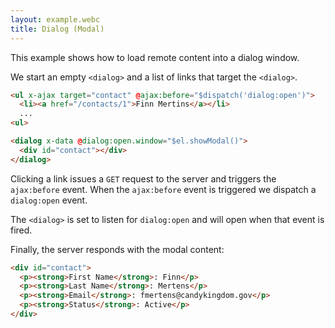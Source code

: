 ```yaml
---
layout: example.webc
title: Dialog (Modal)
---
```


This example shows how to load remote content into a dialog window.

We start an empty `<dialog>` and a list of links that target the `<dialog>`.

```html
<ul x-ajax target="contact" @ajax:before="$dispatch('dialog:open')">
  <li><a href="/contacts/1">Finn Mertins</a></li>
  ...
<ul>

<dialog x-data @dialog:open.window="$el.showModal()">
  <div id="contact"></div>
</dialog>
```

Clicking a link issues a `GET` request to the server and triggers the `ajax:before` event. When the `ajax:before` event is triggered we dispatch a `dialog:open` event.

The `<dialog>` is set to listen for `dialog:open` and will open when that event is fired.

Finally, the server responds with the modal content:

```html
<div id="contact">
  <p><strong>First Name</strong>: Finn</p>
  <p><strong>Last Name</strong>: Mertens</p>
  <p><strong>Email</strong>: fmertens@candykingdom.gov</p>
  <p><strong>Status</strong>: Active</p>
</div>
```

<style>
  dialog {
    border: none;
    border-radius: .5rem;
    box-shadow: 0 10px 15px -3px var(--shadow), 0 4px 6px -4px var(--shadow);
    padding: 1rem;
    max-width: 56ch;
    position: fixed;
    top: 50vh;
    margin-left: auto;
    margin-right: auto;
    transform: translate(0, -50%);
  }
</style>

<script>
  var database = function () {
    let data = [
      { id: 1, name: "Finn Mertins", email: "fmertins@candykingdom.gov", status: "Active" },
      { id: 2, name: "Jake the Dog", email: "jake@candykingdom.gov", status: "Active" },
      { id: 3, name: "BMO", email: "bmo@moco.com", status: "Active" },
      { id: 4, name: "Marceline", email: "marceline@vampirequeen.me", status: "Inactive" }
    ];
    return {
      find: (id) => data.find(contact => contact.id === parseInt(id)),
      all: () => data,
    }
  }()

  document.addEventListener('DOMContentLoaded', () => {
    let routes = {
      'GET /contacts': () => index(database.all()),
    }
    database.all().forEach(contact => {
      routes[`GET /contacts/${contact.id}`] = () => show(database.find(contact.id))
    })
    window.server(routes).get('/contacts')
  })

  function index(contacts) {
    let items = contacts.map(contact => `<li><a href="/contacts/${contact.id}">${contact.name}</a>`).join('\n')
    return `<ul x-ajax target="contact" @ajax:before="$dispatch('dialog:open')">
  ${items}
</ul>
<dialog @dialog:open.window="$el.showModal()">
  <div id="contact"></div>
  <form method="dialog" novalidate><button>Close</button></form>
</dialog>`
  }

  function show(contact) {
    return `<div id="contact">
  <p><strong>Name</strong>: ${contact.name}</p>
  <p><strong>Email</strong>: ${contact.email}</p>
  <p><strong>Status</strong>: ${contact.status}</p>
</div>`
  }
</script>
